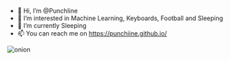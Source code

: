 - 👋 Hi, I’m @PunchIine
- 👀 I’m interested in Machine Learning, Keyboards, Football and Sleeping
- 🌱 I’m currently Sleeping
- 📫 You can reach me on https://punchiine.github.io/

![onion](https://user-images.githubusercontent.com/93063038/194547349-36295679-a98b-43f9-9bdf-68df27d020fe.png)

<!---
PunchIine/PunchIine is a ✨ special ✨ repository because its `README.md` (this file) appears on your GitHub profile.
You can click the Preview link to take a look at your changes.
--->
